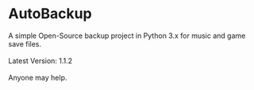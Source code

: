 # AutoBackup

A simple Open-Source backup project in Python 3.x for music and game save files.
<br>
<br>Latest Version: 1.1.2
<br>
<br>Anyone may help.

